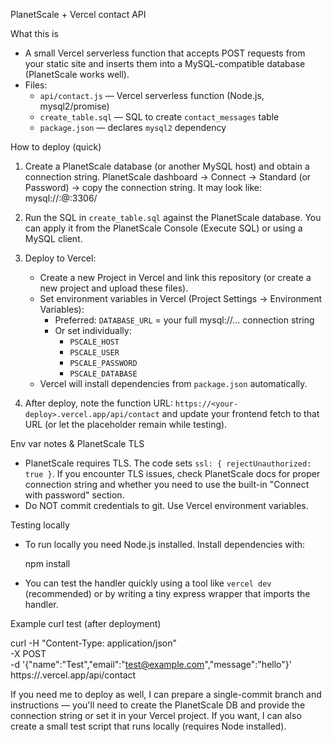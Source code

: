 PlanetScale + Vercel contact API

What this is
- A small Vercel serverless function that accepts POST requests from your static site and inserts them into a MySQL-compatible database (PlanetScale works well).
- Files:
  - `api/contact.js` — Vercel serverless function (Node.js, mysql2/promise)
  - `create_table.sql` — SQL to create `contact_messages` table
  - `package.json` — declares `mysql2` dependency

How to deploy (quick)
1. Create a PlanetScale database (or another MySQL host) and obtain a connection string. PlanetScale dashboard -> Connect -> Standard (or Password) -> copy the connection string. It may look like:
   mysql://<username>:<password>@<host>:3306/<database>

2. Run the SQL in `create_table.sql` against the PlanetScale database. You can apply it from the PlanetScale Console (Execute SQL) or using a MySQL client.

3. Deploy to Vercel:
   - Create a new Project in Vercel and link this repository (or create a new project and upload these files).
   - Set environment variables in Vercel (Project Settings -> Environment Variables):
     - Preferred: `DATABASE_URL` = your full mysql://... connection string
     - Or set individually:
       - `PSCALE_HOST`
       - `PSCALE_USER`
       - `PSCALE_PASSWORD`
       - `PSCALE_DATABASE`
   - Vercel will install dependencies from `package.json` automatically.

4. After deploy, note the function URL: `https://<your-deploy>.vercel.app/api/contact` and update your frontend fetch to that URL (or let the placeholder remain while testing).

Env var notes & PlanetScale TLS
- PlanetScale requires TLS. The code sets `ssl: { rejectUnauthorized: true }`. If you encounter TLS issues, check PlanetScale docs for proper connection string and whether you need to use the built-in "Connect with password" section.
- Do NOT commit credentials to git. Use Vercel environment variables.

Testing locally
- To run locally you need Node.js installed. Install dependencies with:

  npm install

- You can test the handler quickly using a tool like `vercel dev` (recommended) or by writing a tiny express wrapper that imports the handler.

Example curl test (after deployment)

  curl -H "Content-Type: application/json" \
    -X POST \
    -d '{"name":"Test","email":"test@example.com","message":"hello"}' \
    https://<your-deploy>.vercel.app/api/contact

If you need me to deploy as well, I can prepare a single-commit branch and instructions — you'll need to create the PlanetScale DB and provide the connection string or set it in your Vercel project. If you want, I can also create a small test script that runs locally (requires Node installed).

